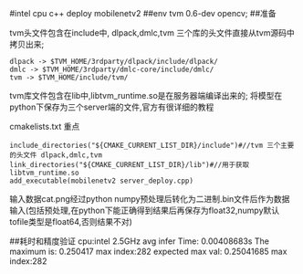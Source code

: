 
#intel cpu c++ deploy mobilenetv2
##env
    tvm 0.6-dev
    opencv;
##准备

tvm头文件包含在include中, dlpack,dmlc,tvm 三个库的头文件直接从tvm源码中拷贝出来;

    dlpack -> $TVM_HOME/3rdparty/dlpack/include/dlpack/
    dmlc -> $TVM_HOME/3rdparty/dmlc-core/include/dmlc/
    tvm -> $TVM_HOME/include/tvm/

tvm库文件包含在lib中,libtvm_runtime.so是在服务器端编译出来的;
将模型在python下保存为三个server端的文件,官方有很详细的教程

cmakelists.txt 重点

    include_directories("${CMAKE_CURRENT_LIST_DIR}/include")#//tvm 三个主要的头文件 dlpack,dmlc,tvm
    link_directories("${CMAKE_CURRENT_LIST_DIR}/lib")#//用于获取libtvm_runtime.so
    add_executable(mobilenetv2 server_deploy.cpp)


输入数据cat.png经过python numpy预处理后转化为二进制.bin文件后作为数据输入(包括预处理,在python下能正确得到结果后再保存为float32,numpy默认tofile类型是float64,否则结果不对)

##耗时和精度验证
    cpu:intel 2.5GHz
    avg infer Time: 0.00408683s
    The maximum   is: 0.250417    max index:282
    expected max val: 0.25041685  max index:282




